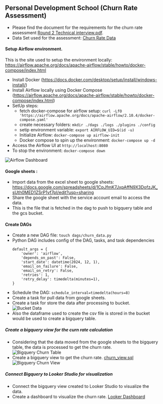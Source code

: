 ## Personal Development School (Churn Rate Assessment) 

- Please find the document for the requirements for the churn rate assessment [Round 2 Technical interview.pdf](Round_2_Technical_interview.pdf).
- Data Set used for the assessment: [Churn Rate Data](round2_technical_interview_raw_data.csv)
#### Setup Airflow environment. 

This is the site used to setup the environment locally: https://airflow.apache.org/docs/apache-airflow/stable/howto/docker-compose/index.html

-  Install Docker (https://docs.docker.com/desktop/setup/install/windows-install/)
-  Install Airflow locally using Docker Compose (https://airflow.apache.org/docs/apache-airflow/stable/howto/docker-compose/index.html)
-  SetUp steps:
    - fetch docker-compose for airflow setup: `curl -LfO 'https://airflow.apache.org/docs/apache-airflow/2.10.4/docker-compose.yaml'`
    - create necessary folders: `mkdir ./dags ./logs ./plugins ./config`
    - setip environment variable: `export AIRFLOW_UID=$(id -u)`
    - Initialize Airflow: `docker-compose up airflow-init`
    - Docker compose to spin up the environment: `docker-compose up -d`
-  Access the Airflow UI at `http://localhost:8080`
-  To stop the environment: `docker-compose down`

![Airflow Dashboard](https://github.com/seepala98/Churn_Data_Enginering_Assessment/blob/master/img/Airflow_dashboard_run.png)

#### Google sheets : 

-  Import data from the excel sheet to google sheets: https://docs.google.com/spreadsheets/d/1CpJfmK7JxpAffN9X3DofzJK_sUth0MED1ZSrP1vf7pI/edit?usp=sharing  
-  Share the google sheet with the service account email to access the data.
-  This is the file that is fetched in the dag to push to bigquery table and the gcs bucket.

#### Create DAGs

-  Create a new DAG file: `touch dags/churn_data.py`
-  Python DAG includes config of the DAG, tasks, and task dependencies
    ```
    default_args = {
        'owner': 'airflow',
        'depends_on_past': False,
        'start_date': datetime(2024, 12, 1),
        'email_on_failure': False,
        'email_on_retry': False,
        'retries': 1,
        'retry_delay': timedelta(minutes=1),
    }
    ```
-  Schedule the DAG: `schedule_interval=timedelta(hours=8)`
-  Create a task for pull data from google sheets.
-  Create a task for store the data after processing to bucket.
![Bucket Data](https://github.com/seepala98/Churn_Data_Enginering_Assessment/blob/master/img/gsc_bucket.png)
-  Also the dataframe used to create the csv file is stored in the bucket would be used to create a bigquery table.


##### Create a bigquery view for the curn rate calculation

-  Considering that the data moved from the google sheets to the bigquery table, the data is processed to get the churn rate.
![Bigquery Churn Table](https://github.com/seepala98/Churn_Data_Enginering_Assessment/blob/master/img/Bigquery_churn_table.png)
-  Create a bigquery view to get the churn rate. [churn_view.sql](churn_view.sql)
![Bigquery Churn View](https://github.com/seepala98/Churn_Data_Enginering_Assessment/blob/master/img/Bigquery_looker_view.png)



##### Connect Bigquery to Looker Studio for visualization 

-  Connect the bigquery view created to Looker Studio to visualize the data. 
-  Create a dashboard to visualize the churn rate.
[Looker Dashboard](https://lookerstudio.google.com/reporting/d74712e0-c8fc-4b77-a753-794ca2f49121)